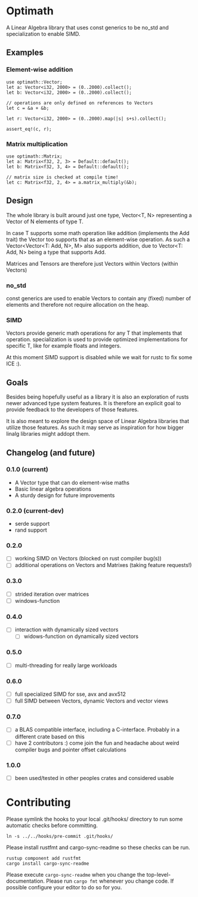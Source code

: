 <!-- cargo-sync-readme start -->

# Optimath

A Linear Algebra library that uses const generics to be no_std and specialization to enable SIMD.

## Examples

### Element-wise addition

    use optimath::Vector;
    let a: Vector<i32, 2000> = (0..2000).collect();
    let b: Vector<i32, 2000> = (0..2000).collect();

    // operations are only defined on references to Vectors
    let c = &a + &b;

    let r: Vector<i32, 2000> = (0..2000).map(|s| s+s).collect();

    assert_eq!(c, r);

### Matrix multiplication

    use optimath::Matrix;
    let a: Matrix<f32, 2, 3> = Default::default();
    let b: Matrix<f32, 3, 4> = Default::default();

    // matrix size is checked at compile time!
    let c: Matrix<f32, 2, 4> = a.matrix_multiply(&b);

## Design

The whole library is built around just one type, Vector<T, N> representing a Vector of N
elements of type T.

In case T supports some math operation like addition (implements the Add trait) the Vector too
supports that as an element-wise operation. As such a Vector<Vector<T: Add, N>, M> also
supports addition, due to Vector<T: Add, N> being a type that supports Add.

Matrices and Tensors are therefore just Vectors within Vectors (within Vectors)

### no_std

const generics are used to enable Vectors to contain any (fixed) number of elements and
therefore not require allocation on the heap.

### SIMD

Vectors provide generic math operations for any T that implements that operation.
specialization is used to provide optimized implementations for specific T, like for example
floats and integers.

At this moment SIMD support is disabled while we wait for rustc to fix some ICE :).

## Goals

Besides being hopefully useful as a library it is also an exploration of rusts newer advanced
type system features. It is therefore an explicit goal to provide feedback to the developers of
those features.

It is also meant to explore the design space of Linear Algebra libraries that utilize those
features. As such it may serve as inspiration for how bigger linalg libraries might addopt
them.

## Changelog (and future)

### 0.1.0 (current)
* A Vector type that can do element-wise maths
* Basic linear algebra operations
* A sturdy design for future improvements

### 0.2.0 (current-dev)
* serde support
* rand support

### 0.2.0
* [ ] working SIMD on Vectors (blocked on rust compiler bug(s))
* [ ] additional operations on Vectors and Matrixes (taking feature requests!)

### 0.3.0
* [ ] strided iteration over matrices
* [ ] windows-function

### 0.4.0
* [ ] interaction with dynamically sized vectors
    * [ ] widows-function on dynamically sized vectors

### 0.5.0
* [ ] multi-threading for really large workloads

### 0.6.0
* [ ] full specialized SIMD for sse, avx and avx512
* [ ] full SIMD between Vectors, dynamic Vectors and vector views

### 0.7.0
* [ ] a BLAS compatible interface, including a C-interface. Probably in a different crate based
on this
* [ ] have 2 contributors :) come join the fun and headache about weird compiler bugs and
pointer offset calculations

### 1.0.0
* [ ] been used/tested in other peoples crates and considered usable

<!-- cargo-sync-readme end -->

# Contributing
Please symlink the hooks to your local .git/hooks/ directory to run some automatic checks before committing.

    ln -s ../../hooks/pre-commit .git/hooks/

Please install rustfmt and cargo-sync-readme so these checks can be run.

    rustup component add rustfmt
    cargo install cargo-sync-readme

Please execute `cargo-sync-readme` when you change the top-level-documentation.
Please run `cargo fmt` whenever you change code. If possible configure your editor to do so for you.
